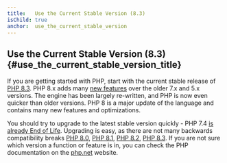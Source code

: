 ```yaml
---
title:   Use the Current Stable Version (8.3)
isChild: true
anchor:  use_the_current_stable_version
---
```


## Use the Current Stable Version (8.3) {#use_the_current_stable_version_title}

If you are getting started with PHP, start with the current stable release of [PHP 8.3][php-release]. PHP 8.x adds many [new features](#language_highlights) over the older 7.x and 5.x versions. The engine has been largely re-written, and PHP is now even quicker than older versions. PHP 8 is a major update of the language and contains many new features and optimizations.

You should try to upgrade to the latest stable version quickly - PHP 7.4 [is already End of Life][php-supported]. Upgrading is easy, as there are not many backwards compatibility breaks [PHP 8.0][php-bc-80], [PHP 8.1][php-bc-81], [PHP 8.2][php-bc-82], [PHP 8.3][php-bc-83]. If you are not sure which version a function or feature is in, you can check the PHP documentation on the [php.net][php-docs] website.

[php-release]: https://www.php.net/downloads.php
[php-supported]: https://www.php.net/supported-versions.php
[php-docs]: https://www.php.net/manual/
[php-bc-80]: https://www.php.net/manual/migration80.incompatible.php
[php-bc-81]: https://www.php.net/manual/migration81.incompatible.php
[php-bc-82]: https://www.php.net/manual/migration82.incompatible.php
[php-bc-83]: https://www.php.net/manual/migration83.incompatible.php
